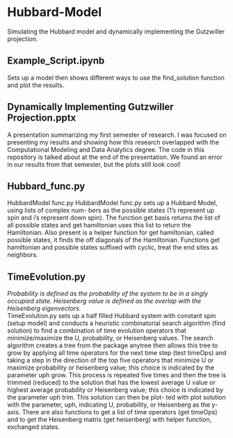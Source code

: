 # Hubbard-Model
Simulating the Hubbard model and dynamically implementing the Gutzwiller projection.

## Example_Script.ipynb
Sets up a model then shows different ways to use the find_solution function and plot the results.

## Dynamically Implementing Gutzwiller Projection.pptx
A presentation summarizing my first semester of research. I was focused on presenting my results and showing how this research overlapped with the Computational Modeling and Data Analytics degree. The code in this repository is talked about at the end of the presentation. We found an error in our results from that semester, but the plots still look cool!

## Hubbard_func.py
HubbardModel func.py
HubbardModel func.py sets up a Hubbard Model, using lists of complex num- bers as the possible states (1’s represent up spin and i’s represent down spin). The function get basis returns the list of all possible states and get hamiltonian uses this list to return the Hamiltonian. Also present is a helper function for get hamiltonian, called possible states, it finds the off diagonals of the Hamiltonian. Functions get hamiltonian and possible states suffixed with cyclic, treat the end sites as neighbors.

## TimeEvolution.py
_Probability is defined as the probability of the system to be in a singly occupied state. Heisenberg value is defined as the overlap with the Heisenberg eigenvectors._\
TimeEvolution.py sets up a half filled Hubbard system with constant spin (setup model) and conducts a heuristic combinatorial search algorithm (find solution) to find a combination of time evolution operators that minimize/maximize the U, probability, or Heisenberg values. The search algorithm creates a tree from the package anytree then allows this tree to grow by applying all time operators for the next time step (test timeOps) and taking a step in the direction of the top five operators that minimize U or maximize probability or heisenberg value; this choice is indicated by the parameter uph grow. This process is repeated five times and then the tree is trimmed (reduced) to the solution that has the lowest average U value or highest average probability or Heisenberg value; this choice is indicated by the parameter uph trim. This solution can then be plot- ted with plot solution with the parameter, uph, indicating U, probability, or Heisenberg as the y-axis. There are also functions to get a list of time operators (get timeOps) and to get the Heisenberg matrix (get heisenberg) with helper function, exchanged states.


